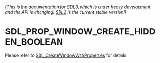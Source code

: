 ###### (This is the documentation for SDL3, which is under heavy development and the API is changing! [SDL2](https://wiki.libsdl.org/SDL2/) is the current stable version!)
# SDL_PROP_WINDOW_CREATE_HIDDEN_BOOLEAN

Please refer to [SDL_CreateWindowWithProperties](SDL_CreateWindowWithProperties) for details.

